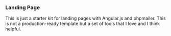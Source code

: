 ### Landing Page

This is just a starter kit for landing pages with Angular.js and phpmailer. 
This is not a production-ready template but a set of tools that I love and I think helpful.
